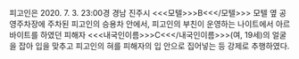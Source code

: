 피고인은 2020. 7. 3. 23:00경 경남 진주시 <<<모텔>>>B<<</모텔>>> 모텔 옆 공영주차장에 주차된 피고인의 승용차 안에서, 피고인의 부친이 운영하는 나이트에서 아르바이트를 하였던 피해자 <<<내국인이름>>>C<<</내국인이름>>>(여, 19세)의 얼굴을 잡아 입을 맞추고 피고인의 혀를 피해자의 입 안으로 집어넣는 등 강제로 추행하였다.